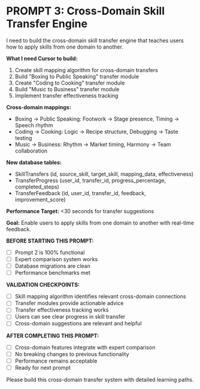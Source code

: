 # PROMPT 3: Cross-Domain Skill Transfer Engine

I need to build the cross-domain skill transfer engine that teaches users how to apply skills from one domain to another.

**What I need Cursor to build:**
1. Create skill mapping algorithm for cross-domain transfers
2. Build "Boxing to Public Speaking" transfer module
3. Create "Coding to Cooking" transfer module
4. Build "Music to Business" transfer module
5. Implement transfer effectiveness tracking

**Cross-domain mappings:**
- Boxing → Public Speaking: Footwork → Stage presence, Timing → Speech rhythm
- Coding → Cooking: Logic → Recipe structure, Debugging → Taste testing
- Music → Business: Rhythm → Market timing, Harmony → Team collaboration

**New database tables:**
- SkillTransfers (id, source_skill, target_skill, mapping_data, effectiveness)
- TransferProgress (user_id, transfer_id, progress_percentage, completed_steps)
- TransferFeedback (id, user_id, transfer_id, feedback, improvement_score)

**Performance Target:** <30 seconds for transfer suggestions

**Goal:** Enable users to apply skills from one domain to another with real-time feedback.

**BEFORE STARTING THIS PROMPT:**
- [ ] Prompt 2 is 100% functional
- [ ] Expert comparison system works
- [ ] Database migrations are clean
- [ ] Performance benchmarks met

**VALIDATION CHECKPOINTS:**
- [ ] Skill mapping algorithm identifies relevant cross-domain connections
- [ ] Transfer modules provide actionable advice
- [ ] Transfer effectiveness tracking works
- [ ] Users can see clear progress in skill transfer
- [ ] Cross-domain suggestions are relevant and helpful

**AFTER COMPLETING THIS PROMPT:**
- [ ] Cross-domain features integrate with expert comparison
- [ ] No breaking changes to previous functionality
- [ ] Performance remains acceptable
- [ ] Ready for next prompt

Please build this cross-domain transfer system with detailed learning paths.